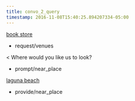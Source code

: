 ```yaml
---
title: convo_2_query
timestamp: 2016-11-08T15:40:25.894207334-05:00
---
```


[book store](type)
* request/venues

< Where would you like us to look?
* prompt/near_place

[laguna beach](place)
* provide/near_place

